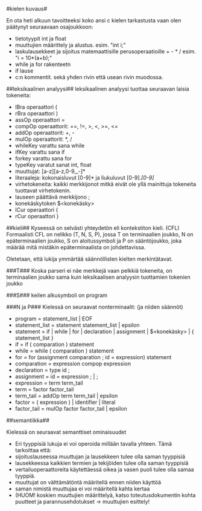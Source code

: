 #kielen kuvaus#

En ota heti alkuun tavoitteeksi koko ansi c kielen tarkastusta vaan olen päätynyt seuraavaan osajoukkoon:
 * tietotyypit int ja float
 * muuttujien määrittely ja alustus. esim. "int i;"
 * laskulausekkeet ja sijoitus matemaattisille perusoperaatioille + - * / esim. "i = 10*(a+b);"
 * while ja for rakenteetn
 * if lause
 * c:n kommentit. sekä yhden rivin että usean rivin muodossa.


##leksikaalinen analyysi##
leksikaalinen analyysi tuottaa seuraavan laisia tokeneita:
 * lBra operaattori (
 * rBra operaattori )
 * assOp operaattori = 
 * compOp operaattorit: ==, !=, >, <, >=, <=
 * addOp operaattorit: +, -
 * mulOp operaattorit: *, /
 * whileKey varattu sana while
 * ifKey varattu sana if
 * forkey varattu sana for
 * typeKey varatut sanat int, float
 * muuttujat: [a-z][a-z,0-9,_-]*
 * literaaleja: kokonaisluvut [0-9]* ja liukuluvut [0-9]*.[0-9]*
 * virhetokeneita: kaikki merkkijonot mitkä eivät ole yllä mainittuja tokeneita
   tuottavat virhetokenin.
 * lauseen päättävä merkkijono ;
 * konekäskytoken $<konekäsky>
 * lCur operaattori {
 * rCur operaattori }

##kieli##
Kyseessä on selvästi yhteydetön eli kontekstiton kieli. (CFL) Formaalisti CFL on
nelikko (T, N, S, P), jossa T on terminaalien joukko, N on epäterminaalien joukko, S
on aloitussymboli ja P on sääntöjoukko, joka määrää mitä mistäkin epäterminaalista
on johdettavissa.

Oletetaan, että lukija ymmärtää säännöllisten kielten merkintätavat.

###T###
Koska parseri ei näe merkkejä vaan pelkkiä tokeneita, on terminaalien joukko sama
kuin leksikaalisen analyysin tuottamien tokenien joukko

###S###
keilen alkusymboli on program

###N ja P###
Kielessä on seuraavat nonterminaalit: (ja niiden säännöt)
 * program         = statement_list | EOF
 * statement_list  = statement statement_list | epsilon       
 * statement       = if | while | for | declaration | assignment | $<konekäsky> | { statement_list }
 * if              = if ( comparation ) statement
 * while           = while ( comparation ) statement
 * for             = for (assignment comparation ; id = expression) statement
 * comparation     = expression compop expression
 * declaration     = type id ; 
 * assignment      = id = expression ; | ;
 * expression      = term term_tail
 * term            = factor factor_tail
 * term_tail       = addOp term term_tail | epsilon
 * factor          = ( expression ) | identifier | literal
 * factor_tail     = mulOp factor factor_tail | epsilon


##semantiikka##

Kielessä on seuraavat semanttiset ominaisuudet

 * Eri tyyppisiä lukuja ei voi operoida millään tavalla yhteen. Tämä tarkoittaa että:
  * sijoituslauseessa muuttujan ja lausekkeen tulee olla saman tyyppisiä
  * lausekkeessa kaikkien termien ja tekijöiden tulee olla saman tyyppisiä
  * vertailuoperaattoreita käytettäessä oikea ja vasen puoli tulee olla samaa tyyppiä.
 * muuttujat on välttämätöntä määritellä ennen niiden käyttöä
 * saman nimistä muuttujaa ei voi määritellä kahta kertaa
 * (HUOM! koskien muuttujien määrittelyä, katso toteutusdokumentin kohta puutteet ja parannusehdotukset -> muuttujien esittely!

